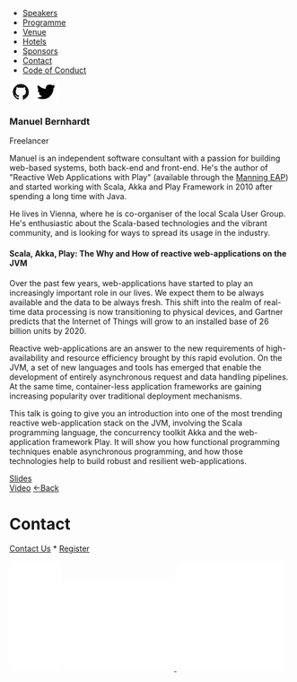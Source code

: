 *   [Speakers](/lambdadays2015/#speakers)
*   [Programme](/lambdadays2015/#programme)
*   [Venue](/lambdadays2015/#venue)
*   [Hotels](/lambdadays2015/#hotels)
*   [Sponsors](/lambdadays2015/#sponsors)
*   [Contact](/lambdadays2015/#contact)
*   [Code of Conduct](/lambdadays2015/about#code-of-conduct)

  

 [![](/static/img/github.png)](http://www.github.com/manuelbernhardt) [![](/static/img/twitter.png)](http://www.twitter.com/elmanu) 

### Manuel Bernhardt

Freelancer  

Manuel is an independent software consultant with a passion for building web-based systems, both back-end and front-end. He's the author of "Reactive Web Applications with Play" (available through the [Manning EAP](http://manning.com/bernhardt)) and started working with Scala, Akka and Play Framework in 2010 after spending a long time with Java.  
  
He lives in Vienna, where he is co-organiser of the local Scala User Group. He's enthusiastic about the Scala-based technologies and the vibrant community, and is looking for ways to spread its usage in the industry.

#### Scala, Akka, Play: The Why and How of reactive web-applications on the JVM

Over the past few years, web-applications have started to play an increasingly important role in our lives. We expect them to be always available and the data to be always fresh. This shift into the realm of real-time data processing is now transitioning to physical devices, and Gartner predicts that the Internet of Things will grow to an installed base of 26 billion units by 2020.  
  
Reactive web-applications are an answer to the new requirements of high-availability and resource efficiency brought by this rapid evolution. On the JVM, a set of new languages and tools has emerged that enable the development of entirely asynchronous request and data handling pipelines. At the same time, container-less application frameworks are gaining increasing popularity over traditional deployment mechanisms.  
  
This talk is going to give you an introduction into one of the most trending reactive web-application stack on the JVM, involving the Scala programming language, the concurrency toolkit Akka and the web-application framework Play. It will show you how functional programming techniques enable asynchronous programming, and how those technologies help to build robust and resilient web-applications.

[Slides](http://www.slideshare.net/ManuelBernhardt/reactive-webapplications-lambdadays-2015)  
[Video](https://vimeo.com/125440021) [←Back](/lambdadays2015)

# Contact

[Contact Us](https://www.lambdadays.org/lambdadays2020/#contact) \* [Register](https://www.lambdadays.org/lambdadays2020/#register)

 [![facebook icon](/static/upload/media/1407736708498708fb_glowna.png)](https://www.facebook.com/events/624296757687805/?context=create&source=49) [ ![twitter icon](/static/upload/media/1407736735506811tw_glowna.png) ](https://twitter.com/LambdaDays) [![lanyrd icon](/static/upload/media/1407736760562017l_glowna.png)](http://lanyrd.com/2015/lambdadays/) 
